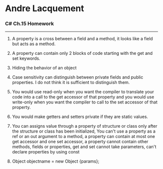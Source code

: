 ﻿# Andre Lacquement
### C# Ch.15 Homework
---

1. A property is a cross between a field and a method, it looks like a field but acts as a method. 

1. A property can contain only 2 blocks of code starting with the get and set keywords. 

1. Hiding the behavior of an object

1. Case sensitivity can distinguish between private fields and public properties. I do not think it is sufficient to distinguish them. 

1. You would use read-only when you want the compiler to translate your code into a call to the get accessor of that property and you would use write-only when you want the compiler to call to the set accessor of that property. 

1. You would make getters and setters private if they are static values.

1. You can assigns value through a property of structure or class only after the structure or class has been initialized, You can't use a property as a ref or an out argument to a method, a property can contain at most one get accessor and one set accessor, a property cannot contain other methods, fields or properties, get and set cannot take parameters, can't declare properties by using const

1. Object objectname = new Object {params};

